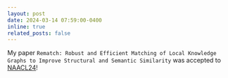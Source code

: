 ```yaml
---
layout: post
date: 2024-03-14 07:59:00-0400
inline: true
related_posts: false
---
```


My paper `Rematch: Robust and Efficient Matching of Local Knowledge Graphs to Improve Structural and Semantic Similarity` was accepted to [NAACL24](https://2024.naacl.org/)!
